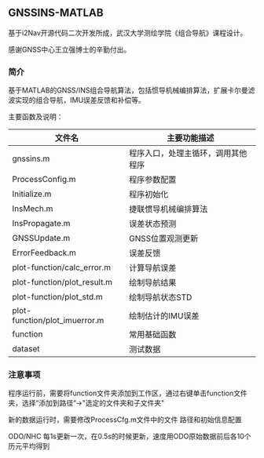 ## GNSSINS-MATLAB

基于i2Nav开源代码二次开发所成，武汉大学测绘学院《组合导航》课程设计。

感谢GNSS中心王立强博士的辛勤付出。

### 简介
基于MATLAB的GNSS/INS组合导航算法，包括惯导机械编排算法，扩展卡尔曼滤波实现的组合导航，IMU误差反馈和补偿等。

主要函数及说明：

| 文件名 | 主要功能描述 |
| ---- | ---- |
| gnssins.m | 程序入口，处理主循环，调用其他程序 |
| ProcessConfig.m |  程序参数配置 |
| Initialize.m |  程序初始化 |
| InsMech.m |  捷联惯导机械编排算法 |
| InsPropagate.m |  误差状态预测 |
| GNSSUpdate.m |  GNSS位置观测更新 |
| ErrorFeedback.m |  误差反馈 |
| plot-function/calc_error.m |  计算导航误差 |
| plot-function/plot_result.m |  绘制导航结果 |
| plot-function/plot_std.m |  绘制导航状态STD |
| plot-function/plot_imuerror.m |  绘制估计的IMU误差 |
| function | 常用基础函数 |
| dataset | 测试数据 |

### 注意事项
程序运行前，需要将function文件夹添加到工作区，通过右键单击function文件夹，选择“添加到路径”->"选定的文件夹和子文件夹"

新的数据运行时，需要修改ProcessCfg.m文件中的文件 路径和初始信息配置

ODO/NHC 每1s更新一次，在0.5s的时候更新，速度用ODO原始数据前后各10个历元平均得到
